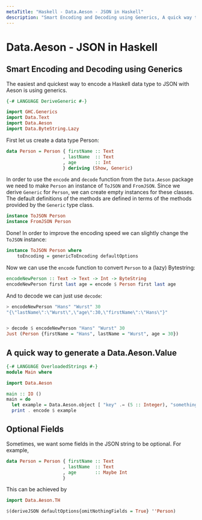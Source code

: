 ```yaml
---
metaTitle: "Haskell - Data.Aeson - JSON in Haskell"
description: "Smart Encoding and Decoding using Generics, A quick way to generate a Data.Aeson.Value, Optional Fields"
---
```


# Data.Aeson - JSON in Haskell




## Smart Encoding and Decoding using Generics


The easiest and quickest way to encode a Haskell data type to JSON with Aeson is using generics.

```hs
{-# LANGUAGE DeriveGeneric #-}

import GHC.Generics
import Data.Text
import Data.Aeson
import Data.ByteString.Lazy    

```

First let us create a data type Person:

```hs
data Person = Person { firstName :: Text
                     , lastName  :: Text
                     , age       :: Int 
                     } deriving (Show, Generic)

```

In order to use the `encode` and `decode` function from the `Data.Aeson` package we need to make `Person` an instance of `ToJSON` and `FromJSON`. Since we derive `Generic` for `Person`, we can create empty instances for these classes. The default definitions of the methods are defined in terms of the methods provided by the `Generic` type class.

```hs
instance ToJSON Person
instance FromJSON Person

```

Done! In order to improve the encoding speed we can slightly change the `ToJSON` instance:

```hs
instance ToJSON Person where
    toEncoding = genericToEncoding defaultOptions

```

Now we can use the `encode` function to convert `Person` to a (lazy) Bytestring:

```hs
encodeNewPerson :: Text -> Text -> Int -> ByteString
encodeNewPerson first last age = encode $ Person first last age

```

And to decode we can just use `decode`:

```hs
> encodeNewPerson "Hans" "Wurst" 30
"{\"lastName\":\"Wurst\",\"age\":30,\"firstName\":\"Hans\"}"


> decode $ encodeNewPerson "Hans" "Wurst" 30
Just (Person {firstName = "Hans", lastName = "Wurst", age = 30})

```



## A quick way to generate a Data.Aeson.Value


```hs
{-# LANGUAGE OverloadedStrings #-}
module Main where

import Data.Aeson

main :: IO ()
main = do
  let example = Data.Aeson.object [ "key" .= (5 :: Integer), "somethingElse" .= (2 :: Integer) ] :: Value
  print . encode $ example

```



## Optional Fields


Sometimes, we want some fields in the JSON string to be optional. For example,

```hs
data Person = Person { firstName :: Text
                     , lastName  :: Text
                     , age       :: Maybe Int 
                     }

```

This can be achieved by

```hs
import Data.Aeson.TH

$(deriveJSON defaultOptions{omitNothingFields = True} ''Person)

```

